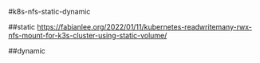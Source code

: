 #k8s-nfs-static-dynamic

##static
https://fabianlee.org/2022/01/11/kubernetes-readwritemany-rwx-nfs-mount-for-k3s-cluster-using-static-volume/

##dynamic
